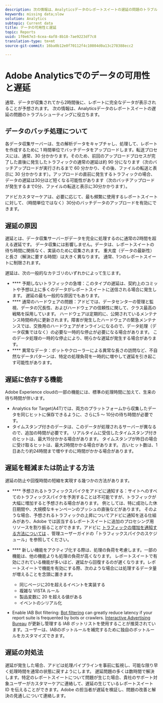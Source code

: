 ```yaml
---
description: 次の情報は、Analyticsデータのレポートスイートの遅延の問題のトラブルシューティングに役立ちます。
keywords: missing data;slow
solution: Analytics
subtopic: Current data
title: データの可用性と遅延
topic: Reports
uuid: 1f0e67e3-6cea-4af8-8b18-7ae9223df7c8
translation-type: tm+mt
source-git-commit: 16ba0b12e0f70112f4c10804d0a13c278388ecc2

---
```



# Adobe Analyticsでのデータの可用性と遅延

通常、データが収集されてから2時間後に、レポートに完全なデータが表示されることが予想されます。 次の情報は、Analyticsデータのレポートスイートの遅延の問題のトラブルシューティングに役立ちます。

## データのバッチ処理について

各データ収集サーバーは、生の解析データをキャプチャし、処理して、レポートを作成するために 1 時間単位でバッチデータをアップロードします。転送プロセスには、通常、30 分かかります。そのため、前回のアップロードプロセスが完了した直後に発生したトラフィックの通常の遅延は約 90 分になります（次のバッチアップロードが実行されるまで 60 分かかり、その後、ファイルの転送と表示に 30 分かかります）。アップロードの直前に発生するトラフィックの場合、データの遅延は30分ほど短くなる可能性があります（次のバッチアップロードが発生するまで0分、ファイルの転送と表示に30分かかります）。

アドビカスタマーケアは、必要に応じて、最も頻繁に使用するレポートスイートに対して、（時間単位ではなく）30分のバッチデータのアップロードを有効にできます。

## 遅延の原因

遅延とは、データ収集サーバーがデータを完全に処理するのに通常の2時間を超える遅延です。 データ収集には影響しません。データは、レポートスイートの待ち時間に関係なく、実装のために収集されます。 重大度（データの最新性）と長さ（解決に要する時間）は大きく異なります。 通常、1つのレポートスイートに制限されます。

遅延は、次の一般的なカテゴリのいずれかによって生じます。

* **** 予期しないトラフィックの急増：このタイプの遅延は、契約上のコミットや予想以上に多くのデータがレポートスイートに送信される場合に発生します。 遅延の最も一般的な原因でもあります。
* **** 通常のハードウェアの問題：アドビでは、データセンターの管理と監視、データの冗長性、およびハードウェアの信頼性に関して、クラス最高の戦略を採用しています。 ハードウェアは定期的に、公開されているメンテナンス時間枠内に更新されます。障害が発生したハードウェアの緊急メンテナンスでは、交換用のハードウェアがオンラインになるので、データ処理（データ収集ではなく）の必要な一時的な停止が必要になる場合があります。 このデータ処理の一時的な停止により、明らかな遅延が発生する場合があります。
* **** 異常なデータ：ボットやクローラーによる異常な長さの訪問など、不自然なデータパターンは、特定の処理負荷を一時的に増やして遅延を引き起こす可能性があります。

## 遅延に依存する機能

Adobe Experience cloudの一部の機能には、標準の処理時間に加えて、生来の待ち時間が伴います。

* Analytics for Target(A4T)では、両方のプラットフォームから収集したデータを同じヒットに保存できるように、さらに5 ～ 10分の待ち時間が必要です。
* タイムスタンプ付きのデータは、このデータが処理されるサーバーが異なるので、追加の時間が必要です。 リアルタイムに受信したタイムスタンプ付きのヒットは、最大15分かかる場合があります。 タイムスタンプが昨日の場合に受け取るヒットは、最大2時間かかる場合があります。 古いヒット数は、1日あたり約24時間まで増やすのに時間がかかる場合があります。

## 遅延を軽減または防止する方法

遅延の防止や回復時間の短縮を実現する幾つかの方法があります。

* **** 予想されるトラフィックスパイクをアドビに通知する：サイトへのすべてのトラフィックスパイクを予測することは不可能ですが、トラフィックが大幅に増加すると予想される場合があります。 例としては、特に成功した休日期間や、大規模なキャンペーンのプッシュの直後などがあります。 そのような場合、予想されるトラフィックの上昇についてアドビに通知を送る仕組みがあり、Adobe では該当するレポートスイートに追加のプロセシング用リソースを割り振ることができます。アドビに [トラフィックの増加を通知する方法については](/help/admin/c-traffic-management/t-traffic-schedule-spike.md) 、管理ユーザーガイドの「トラフィックスパイクのスケジュール」を参照してください。
* **** 新しい機能をアクティブ化する際は、処理の負荷を考慮します。一部の機能は、他の機能よりも処理の負荷が高くなります。 レポートスイートで有効にされている機能が多いほど、遅延から回復するのが遅くなります。レポートスイートで機能を有効にする際、次のような場合には処理するデータ量が増えることを念頭に置きます。

   * 同じページに20を超えるイベントを実装する
   * 複雑な VISTA ルール
   * 製品変数に 20 を超える値がある
   * イベントのシリアル化

* Enable IAB Bot filtering: [Bot filtering](https://marketing.adobe.com/resources/help/en_US/admin/c_bot_rules.html) can greatly reduce latency if your report suite is frequented by bots or crawlers. [Interactive Advertising Bureau](https://www.iab.net/about_the_iab) が更新し管理する IAB ボットリストを使用することが推奨されています。ユーザーは、IABのボットルールを補完するために独自のボットルールをカスタマイズできます。

## 遅延の対処法

遅延が発生した場合、アドビは処理パイプラインを事前に監視し、可能な限り早く処理時間を通常の状態に戻すようにします。 遅延問題の多くは数時間で解決します。特定のレポートスイートについて問題が生じた場合、貴社のサポート対象ユーザーがカスタマーケアに連絡して、遅延の生じているレポートスイート ID を伝えることができます。Adobe の担当者が遅延を検証し、問題の改善と解決の見通しについて連絡します。
